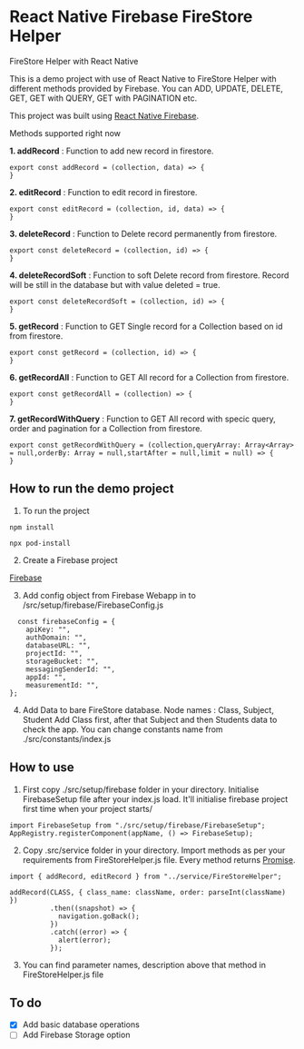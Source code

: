 # React Native Firebase FireStore Helper

FireStore Helper with React Native

This is a demo project with use of React Native to FireStore Helper with different methods provided by Firebase. You can ADD, UPDATE, DELETE, GET, GET with QUERY, GET with PAGINATION etc.

This project was built using [React Native Firebase](https://rnfirebase.io/).

Methods supported right now

**1. addRecord** : Function to add new record in firestore.
```
export const addRecord = (collection, data) => {
}
```
**2. editRecord** : Function to edit record in firestore.
```
export const editRecord = (collection, id, data) => {
}
```
**3. deleteRecord** : Function to Delete record permanently from firestore.
```
export const deleteRecord = (collection, id) => {
}
```
**4. deleteRecordSoft** : Function to soft Delete record from firestore. Record will be still in the database but with value deleted = true.
```
export const deleteRecordSoft = (collection, id) => {
}
```
**5. getRecord** : Function to GET Single record for a Collection based on id from firestore.
```
export const getRecord = (collection, id) => {
}
```
**6. getRecordAll** : Function to GET All record for a Collection from firestore.
```
export const getRecordAll = (collection) => {
}
```
**7. getRecordWithQuery** : Function to GET All record with specic query, order and pagination for a Collection from firestore.
```
export const getRecordWithQuery = (collection,queryArray: Array<Array> = null,orderBy: Array = null,startAfter = null,limit = null) => {
}
```


## How to run the demo project

1. To run the project
  
  ```
  npm install
  ```
  
  ```
  npx pod-install
  ```
  
2. Create a Firebase project 
  
  [Firebase](https://console.firebase.google.com/)
  
3. Add config object from Firebase Webapp in to /src/setup/firebase/FirebaseConfig.js
  
  ```
    const firebaseConfig = {
      apiKey: "",
      authDomain: "",
      databaseURL: "",
      projectId: "",
      storageBucket: "",
      messagingSenderId: "",
      appId: "",
      measurementId: "",
  };
``` 
4. Add Data to bare FireStore database. Node names : Class, Subject, Student
Add Class first, after that Subject and then Students data to check the app. You can change constants name from ./src/constants/index.js

## How to use 
1. First copy ./src/setup/firebase folder in your directory. Initialise FirebaseSetup file after your index.js load. It'll initialise firebase project first time when your project starts/
  
```
import FirebaseSetup from "./src/setup/firebase/FirebaseSetup";
AppRegistry.registerComponent(appName, () => FirebaseSetup);
``` 

2. Copy .src/service folder in your directory. Import methods as per your requirements from FireStoreHelper.js file. Every method returns [Promise](https://www.newline.co/fullstack-react/30-days-of-react/day-15/).  

```
import { addRecord, editRecord } from "../service/FireStoreHelper";

addRecord(CLASS, { class_name: className, order: parseInt(className) })
          .then((snapshot) => {
            navigation.goBack();
          })
          .catch((error) => {
            alert(error);
          });
``` 
3. You can find parameter names, description above that method in FireStoreHelper.js file

## To do

- [x] Add basic database operations
- [ ] Add Firebase Storage option
